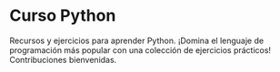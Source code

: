 # Curso Python
Recursos y ejercicios para aprender Python. ¡Domina el lenguaje de programación más popular con una colección de ejercicios prácticos! Contribuciones bienvenidas.
